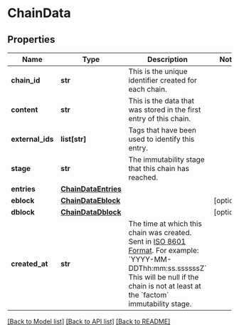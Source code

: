 # ChainData

## Properties
Name | Type | Description | Notes
------------ | ------------- | ------------- | -------------
**chain_id** | **str** | This is the unique identifier created for each chain. | 
**content** | **str** | This is the data that was stored in the first entry of this chain. | 
**external_ids** | **list[str]** | Tags that have been used to identify this entry. | 
**stage** | **str** | The immutability stage that this chain has reached. | 
**entries** | [**ChainDataEntries**](ChainDataEntries.md) |  | 
**eblock** | [**ChainDataEblock**](ChainDataEblock.md) |  | [optional] 
**dblock** | [**ChainDataDblock**](ChainDataDblock.md) |  | [optional] 
**created_at** | **str** | The time at which this chain was created. Sent in [ISO 8601 Format](https://en.wikipedia.org/wiki/ISO_8601). For example: &#x60;YYYY-MM-DDThh:mm:ss.ssssssZ&#x60; This will be null if the chain is not at least at the &#x60;factom&#x60; immutability stage. | 

[[Back to Model list]](../README.md#documentation-for-models) [[Back to API list]](../README.md#documentation-for-api-endpoints) [[Back to README]](../README.md)


